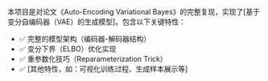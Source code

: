 本项目是对论文《Auto-Encoding Variational Bayes》的完整复现，实现了[基于变分自编码器（VAE）的生成模型]。包含以下关键特性：
- ✅ 完整的模型架构（编码器-解码器结构）
- ✅ 变分下界（ELBO）优化实现
- ✅ 重参数化技巧（Reparameterization Trick）
- ✅ [其他特性，如：可视化训练过程、生成样本展示等]